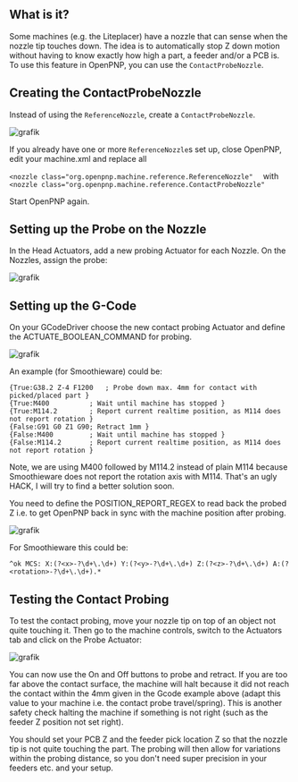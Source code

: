 ## What is it?
Some machines (e.g. the Liteplacer) have a nozzle that can sense when the nozzle tip touches down. The idea is to automatically stop Z down motion without having to know exactly how high a part, a feeder and/or a PCB is. To use this feature in OpenPNP, you can use the `ContactProbeNozzle`.

## Creating the ContactProbeNozzle

Instead of using the `ReferenceNozzle`, create a `ContactProbeNozzle`. 

![grafik](https://user-images.githubusercontent.com/9963310/59982466-2fae2e00-9613-11e9-91d2-d7f8034ba55f.png)

If you already have one or more `ReferenceNozzle`s set up, close OpenPNP, edit your machine.xml and replace all 

`<nozzle class="org.openpnp.machine.reference.ReferenceNozzle" 
`
with  
`<nozzle class="org.openpnp.machine.reference.ContactProbeNozzle" 
`

Start OpenPNP again.

## Setting up the Probe on the Nozzle

In the Head Actuators, add a new probing Actuator for each Nozzle. On the Nozzles, assign the probe:

![grafik](https://user-images.githubusercontent.com/9963310/69479673-33cbbb00-0e00-11ea-9401-dd438b180c86.png)

## Setting up the G-Code

On your GCodeDriver choose the new contact probing Actuator and define the ACTUATE_BOOLEAN_COMMAND for probing. 

![grafik](https://user-images.githubusercontent.com/9963310/69479755-4f839100-0e01-11ea-89b7-201993ef22b7.png)

An example (for Smoothieware) could be:
``` 
{True:G38.2 Z-4 F1200   ; Probe down max. 4mm for contact with picked/placed part }
{True:M400          ; Wait until machine has stopped }
{True:M114.2        ; Report current realtime position, as M114 does not report rotation }
{False:G91 G0 Z1 G90; Retract 1mm }
{False:M400         ; Wait until machine has stopped }
{False:M114.2       ; Report current realtime position, as M114 does not report rotation }
```
Note, we are using M400 followed by M114.2 instead of plain M114 because Smoothieware does not report the rotation axis with M114. That's an ugly HACK, I will try to find a better solution soon. 

You need to define the POSITION_REPORT_REGEX to read back the probed Z i.e. to get OpenPNP back in sync with the machine position after probing. 

![grafik](https://user-images.githubusercontent.com/9963310/69497644-d149ec00-0edf-11ea-9af8-089f69e3eaac.png)

For Smoothieware this could be:

`^ok MCS: X:(?<x>-?\d+\.\d+) Y:(?<y>-?\d+\.\d+) Z:(?<z>-?\d+\.\d+) A:(?<rotation>-?\d+\.\d+).*`

## Testing the Contact Probing

To test the contact probing, move your nozzle tip on top of an object not quite touching it. Then go to the machine controls, switch to the Actuators tab and click on the Probe Actuator:

![grafik](https://user-images.githubusercontent.com/9963310/69497687-2dad0b80-0ee0-11ea-85ed-852254c53f4f.png)

You can now use the On and Off buttons to probe and retract. If you are too far above the contact surface, the machine will halt because it did not reach the contact within the 4mm given in the Gcode example above (adapt this value to your machine i.e. the contact probe travel/spring). This is another safety check halting the machine if something is not right (such as the feeder Z position not set right).

You should set your PCB Z and the feeder pick location Z so that the nozzle tip is not quite touching the part. The probing will then allow for variations within the probing distance, so you don't need super precision in your feeders etc. and your setup. 
